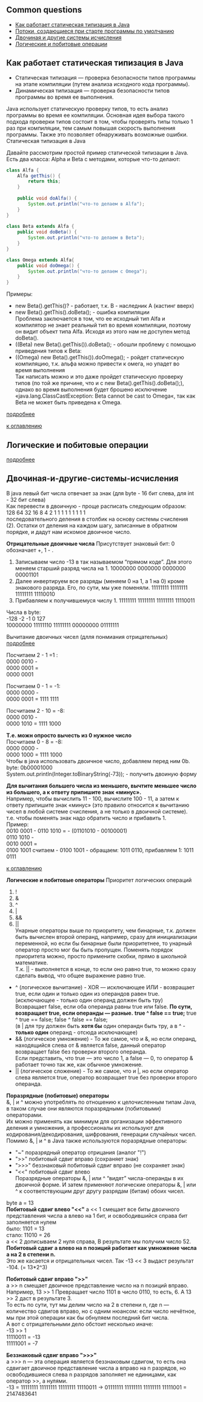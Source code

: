 ## Common questions  

+ [Как работает статическая типизация в Java](#Как-работает-статическая-типизация-в-Java)
+ [Потоки, создающиеся при старте программы по умолчанию](#Потоки-создающиеся-при-старте-программы-по-умолчанию)
+ [Двочиная и другие системы исчисления](#Двочиная-и-другие-системы-исчисления)
+ [Логические и побитовые операции](#Логические-и-побитовые-операции)

## Как работает статическая типизация в Java  

+ Статическая типизация — проверка безопасности типов программы на этапе компиляции
 (путем анализа исходного кода программы).
+ Динамическая типизация — проверка безопасности типов программы во время ее выполнения.  

Java использует статическую проверку типов, то есть анализ программы во время ее компиляции.
Основная идея выбора такого подхода проверки типов состоит в том, чтобы проверять типы только 1 раз при компиляции,
тем самым повышая скорость выполнения программы. Также это позволяет обнаруживать возможные ошибки.  
Статическая типизация в Java  

Давайте рассмотрим простой пример статической типизации в Java. Есть два класса: Alpha и Beta с методами, которые что-то делают:

```java
class Alfa {
	Alfa getThis() {
		return this;
	}
 
	public void doAlfa() {
		System.out.println("что-то делаем в Alfa");
	}
}
 
class Beta extends Alfa {
	public void doBeta() {
		System.out.println("что-то делаем в Beta");
	}
}

class Omega extends Alfa{
	public void doOmega() {
		System.out.println("что-то делаем с Omega");
	}
}
```
Примеры:  
+ new Beta().getThis()? - работает, т.к. B - наследник А (кастинг вверх) 
+ new Beta().getThis().doBeta(); - ошибка компиляции  
Проблема заключается в том, что ее исходный тип Аlfa и компилятор не знает реальный тип во время компиляции, 
поэтому он видит объект типа Аlfa. Исходя из этого нам не доступен метод doBeta().
+ ((Beta) new Beta().getThis()).doBeta(); - обошли проблему с помощью приведения типов к Beta:
+ ((Omega) new Beta().getThis()).doOmega(); - ройдет статическую компиляцию, т.к. альфа можно привести к омега, но упадет во время выполнения    
Так написать можно и это даже пройдет статическую проверку типов (по той же причине, что и с new Beta().getThis().doBeta();), 
однако во время выполнения будет брошено исключение «java.lang.ClassCastException:
Beta cannot be cast to Omega«, так как Beta не может быть приведена к Omega.  

[подробнее](https://javadevblog.com/kak-rabotaet-staticheskaya-tipizatsiya-v-java.html)  

[к оглавлению](#Common-questions)  



## Логические и побитовые операции  
[подробнее](https://javarush.ru/groups/posts/logicheskie-operacii-v-java#%D0%9F%D0%BE%D1%80%D0%B0%D0%B7%D1%80%D1%8F%D0%B4%D0%BD%D1%8B%D0%B5_%D0%BE%D0%BF%D0%B5%D1%80%D0%B0%D1%82%D0%BE%D1%80%D1%8B_1)  
   
## Двочиная-и-другие-системы-исчисления 
В java левый бит числа отвечает за знак (для byte - 16 бит слева, для int - 32 бит слева)   
Как перевести в двоичную - проще расписать следующим образом:  
128  64 32 16   8   4   2   1
1   1   1   1   1   1   1   1  
последовательного деления в столбик на основу системы счисления (2). Остатки от деления на каждом шагу, 
записанные в обратном порядке, и дадут нам искомое двоичное число.  

**Отрицательные двоичные числа**
Присутствует знаковый бит: 0 обозначает +,  1 - .   

1. Записываем число -13 в так называемом “прямом коде”. Для этого меняем старший разряд числа на 1.  10000000 0000000 0000000 00001101    
2. Далее инвертируем все разряды (меняем 0 на 1, а 1 на 0) кроме знакового разряда. Его, по сути, мы уже поменяли. 11111111 11111111 11111111 11110010
3. Прибавляем к получившемуся числу 1. 11111111 11111111 11111111 11110011      

Числа в byte:    
  -128      -2       -1      0        127  
10000000 11111110 11111111 00000000 01111111  

Вычитание двоичных чисел (длля понмиания отрицательных)  
[подробнее](https://ru.wikihow.com/%D0%B2%D1%8B%D1%87%D0%B8%D1%82%D0%B0%D1%82%D1%8C-%D0%B4%D0%B2%D0%BE%D0%B8%D1%87%D0%BD%D1%8B%D0%B5-%D1%87%D0%B8%D1%81%D0%BB%D0%B0)    
  
Посчитаем 2 - 1 =1 :   
0000 0010 -     
0000 0001 =    
0000 0001  

Посчитаем 0 - 1 = -1:  
0000 0000  -  
0000 0001  = 
1111 1111 

Посчитаем 2 - 10 = -8:  
0000 0010 -  
0000 1010 = 
1111 1000  

**Т.е. можн опросто вычесть из 0 нужное число**   
Посчитаем 0 - 8 = -8:  
0000 0000 -  
0000 1000 = 
1111 1000  
Чтобы в java использовать двоичное число, добавляем перед ним 0b.
byte:  0b00001000  
System.out.println(Integer.toBinaryString(-73)); - получить двоиную форму  
  
**Для вычитания большего числа из меньшего, вычтите меньшее число из большего, а к ответу припишите знак «минус».**   
Например, чтобы вычислить 11 - 100, вычислите 100 - 11, а затем к ответу припишите знак «минус» 
(это правило относится к вычитанию чисел в любой системе счисления, а не только в двоичной системе).  
т.е. чтобы поменять знак надо обратить число и прибавить 1.  
Пример:    
0010 0001 - 0110 1010 = - (01101010 - 00100001)  
0110 1010 -   
0010 0001 =  
0100 1001 
считаем - 0100 1001 - обращаем: 1011 0110, прибавляем 1: 1011 0111


[к оглавлению](#Common-questions)  

**Логические и побитовые операторы** 
Приоритет логических операций  
1. !  
2. &  
3. ^  
4. | 
5. &&  
6. ||    
Унарные операторы выше по приоритету, чем бинарные, т.к. должен быть вычислен второй операнд, например, сразу для инициализации переменной, 
но если бы бинарные были приоритетнее, то унарный оператор просто мог бы быть пропущен. 
Поменять порядок приоритета можно, просто примените скобки, прямо в школьной математике.  
Т.к. || - выполняется в конце, то если оно равно true, то можно сразу сделать вывод, что общее выражение равно true.   

+ ^ (логическое вычитание) - XOR — исключающее ИЛИ - возвращает true, если один и только один из операндов равен true. (исключающее - только один операнд должен быть тру)   
Возвращает false, если оба операнда равны true или false. 
**По сути, возвращает true, если операнды — разные.**  **true ^ false == true;**  true ^ true == false;  false ^ false == false;  
(в | для тру должен быть **хотя бы** один операндн быть тру, а в  ^ - **только один** операнд - отсюда исключающее)  
+ && (логическое умножение) -  То же самое, что и &, но если операнд, находящийся слева от & является false, данный оператор возвращает false без проверки второго операнда.  
Если представить, что true — это число 1, а false — 0, то оператор & работает точно так же, как обычное умножение.  
+ || (логическое сложение) - То же самое, что и |, но если оператор слева является true, оператор возвращает true без проверки второго операнда.  

**Поразрядные (побитовые) операторы**  
&, | и ^ можно употреблять по отношению к целочисленным типам Java, в таком случае они являются поразрядными (побитовыми) операторами.  
Их можно применять как минимум для организации эффективного деления и умножения, а профессионалы их используют для 
кодирования/декодирования, шифрования, генерации случайных чисел.  
Помимо &, | и ^ в Java также используются поразрядные операторы:
+ "~" поразрядный оператор отрицания (аналог "!")
+ ">>" побитовый сдвиг вправо (сохраняет знак)  
+ ">>>" беззнаковый побитовый сдвиг вправо (не сохраняет знак)
+ "<<" побитовый сдвиг влево     
Поразрядные операторы &, | или ^ “видят” числа-операнды в их двоичной форме. И затем применяют логические операторы &, | или ^
к соответствующим друг другу разрядам (битам) обоих чисел.  
 
byte a = 13  
**Побитовый сдвиг влево "<<"**
a << 1 смещает все биты двоичного представления числа a влево на 1 бит, и освободившийся справа бит заполняется нулем  
было:   1101 = 13  
стало: 11010 = 26    
a << 2 дописываем 2 нуля справа, В результате мы получим число 52.      
**Побитовый сдвиг a влево на n позиций работает как умножение числа a на 2 в степени n.**  
Это же касается и отрицательных чисел. Так -13 << 3 выдаст результат -104. (= 13*2^3) 
  
**Побитовый сдвиг вправо ">>"**  
a >> n смещает двоичное представление число на n позиций вправо.  
Например, 13 >> 1
Превращает число 1101 в число 0110, то есть, 6. А 13 >> 2 даст в результате 3.  
То есть по сути, тут мы делим число на 2 в степени n, где n — количество сдвигов вправо, но с одним нюансом: если число нечётное, 
мы при этой операции как бы обнуляем последний бит числа.  
А вот с отрицательными  дело обстоит несколько иначе:  
-13 >> 1  
11110011 = -13  
11111001 =  -7  
  
**Беззнаковый сдвиг вправо ">>>"**  
a >>> n — эта операция является беззнаковым сдвигом, то есть она сдвигает двоичное представление числа a вправо на n разрядов,
но освободившиеся слева n разрядов заполняет не единицами, как оператор >>, а нулями.  
-13 = 11111111 11111111 11111111 11110011 -> 01111111 11111111 11111111 11111001 = 2147483641  


  
